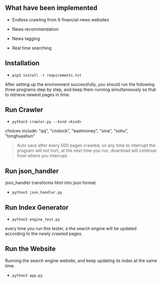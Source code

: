 ## What have been implemented

- Endless crawling from 6 financial news websites

- News recommendation

- News tagging

- Real time searching

## Installation

- `pip3 install -r requirements.txt`

After setting up the environment successfully, you should run the following three programs step by step, and keep them running simultaneously so that to retrieve newest pages in time.

## Run Crawler

- `python3 crawler.py --kind <kind>`

choices include: "qq", "cnstock", "eastmoney", "sina", "sohu", "tonghuashun"

> Auto save after every 500 pages crawled, so any time to interrupt the program will not hurt, at the next time you run, download will continue from where you interrupt.

## Run json_handler

json_handler transforms html into json format.

- `python3 json_handler.py`

## Run Index Generator

- `python3 engine_test.py`

every time you run this tester, a the search engine will be updated according to the newly crawled pages.

## Run the Website

Running the search engine website, and keep updating its index at the same time.

- `python3 app.py`